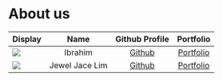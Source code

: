 # About us

Display |  Name   |              Github Profile              | Portfolio 
--------|:-------:|:----------------------------------------:|:---------:
![](https://via.placeholder.com/100.png?text=Photo) | Ibrahim | [Github](https://github.com/Ibrashoukry) | [Portfolio](docs/team/Ibrashoukry.md)
![](https://via.placeholder.com/100.png?text=Photo) | Jewel Jace Lim | [Github](https://github.com/Jeweljace) | [Portfolio](docs/team/jeweljace.md)


